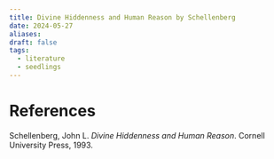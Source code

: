 ```yaml
---
title: Divine Hiddenness and Human Reason by Schellenberg
date: 2024-05-27
aliases: 
draft: false
tags:
  - literature
  - seedlings
---
```


# References

Schellenberg, John L. _Divine Hiddenness and Human Reason_. Cornell University Press, 1993.